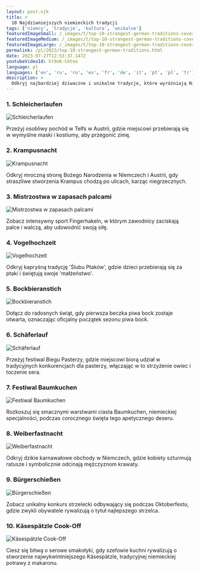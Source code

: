 ```yaml
---
layout: post.njk
title: >
  10 Najdziwniejszych niemieckich tradycji
tags: ['niemcy', 'tradycje', 'kultura', 'unikalne']
featuredImageSmall: /_images/t/top-10-strangest-german-traditions-cover-pl-small.webp
featuredImageMedium: /_images/t/top-10-strangest-german-traditions-cover-pl-medium.webp
featuredImageLarge: /_images/t/top-10-strangest-german-traditions-cover-pl-large.webp
permalink: /pl/2023/top-10-strangest-german-traditions.html
date: 2023-07-27T12:53:37.147Z
youtubeVideoId: kt9nK-C6tno
language: pl
languages: ['en', 'ru', 'ro', 'es', 'fr', 'de', 'it', 'pt', 'pl', 'tr']
description: >
  Odkryj najbardziej dziwaczne i unikalne tradycje, które wyróżniają Niemcy spośród reszty świata.
---
```


### 1. Schleicherlaufen

![Schleicherlaufen](/_images/d/da39fe81b377859374da8d9c9e2fd29a-medium.webp)

Przeżyj osobliwy pochód w Telfs w Austrii, gdzie miejscowi przebierają się w wymyślne maski i kostiumy, aby przegonić zimę.

### 2. Krampusnacht

![Krampusnacht](/_images/7/73d3f4dcee8554e9315ae3ae317d836b-medium.webp)

Odkryj mroczną stronę Bożego Narodzenia w Niemczech i Austrii, gdy straszliwe stworzenia Krampus chodzą po ulicach, karząc niegrzecznych.

### 3. Mistrzostwa w zapasach palcami

![Mistrzostwa w zapasach palcami](/_images/e/eb0b420eed1e309d7553171eb6b6d258-medium.webp)

Zobacz intensywny sport Fingerhakeln, w którym zawodnicy zaciskają palce i walczą, aby udowodnić swoją siłę.

### 4. Vogelhochzeit

![Vogelhochzeit](/_images/0/0d575a0adbd26044d9c00d81edd48ca4-medium.webp)

Odkryj kapryśną tradycję 'Ślubu Ptaków', gdzie dzieci przebierają się za ptaki i świętują swoje 'małżeństwo'.

### 5. Bockbieranstich

![Bockbieranstich](/_images/b/bc2b4dd3d8c03b25b706a7772e872b6f-medium.webp)

Dołącz do radosnych świąt, gdy pierwsza beczka piwa bock zostaje otwarta, oznaczając oficjalny początek sezonu piwa bock.

### 6. Schäferlauf

![Schäferlauf](/_images/5/504ff0d053ef3dee5391c0fe4a0afce7-medium.webp)

Przeżyj festiwal Biegu Pasterzy, gdzie miejscowi biorą udział w tradycyjnych konkurencjach dla pasterzy, włączając w to strzyżenie owiec i toczenie sera.

### 7. Festiwal Baumkuchen

![Festiwal Baumkuchen](/_images/d/d4565c13a5fb42818b6a846de9b3eea4-medium.webp)

Rozkoszuj się smacznymi warstwami ciasta Baumkuchen, niemieckiej specjalności, podczas corocznego święta tego apetycznego deseru.

### 8. Weiberfastnacht

![Weiberfastnacht](/_images/8/835c03f8f66dfd2b99e8bb7c6350fe65-medium.webp)

Odkryj dzikie karnawałowe obchody w Niemczech, gdzie kobiety szturmują ratusze i symbolicznie odcinają mężczyznom krawaty.

### 9. Bürgerschießen

![Bürgerschießen](/_images/d/d8189d44aaa89600a322e4e93013745d-medium.webp)

Zobacz unikalny konkurs strzelecki odbywający się podczas Oktoberfestu, gdzie zwykli obywatele rywalizują o tytuł najlepszego strzelca.

### 10. Käsespätzle Cook-Off

![Käsespätzle Cook-Off](/_images/9/90661c8c4f379e09508970ea29ccdd29-medium.webp)

Ciesz się bitwą o serowe smakołyki, gdy szefowie kuchni rywalizują o stworzenie najwykwintniejszego Käsespätzle, tradycyjnej niemieckiej potrawy z makaronu.

